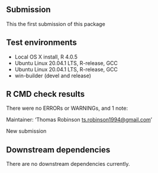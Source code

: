 ## Submission

This the first submission of this package

## Test environments
* Local OS X install, R 4.0.5
* Ubuntu Linux 20.04.1 LTS, R-release, GCC
* Ubuntu Linux 20.04.1 LTS, R-release, GCC
* win-builder (devel and release)

## R CMD check results

There were no ERRORs or WARNINGs, and 1 note:

Maintainer: ‘Thomas Robinson <ts.robinson1994@gmail.com>’

New submission


## Downstream dependencies
There are no downstream dependencies currently.
